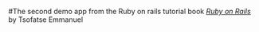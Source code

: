#The second demo app from the Ruby on rails tutorial book
[*Ruby on Rails*](http://railstutorial.org) by Tsofatse Emmanuel